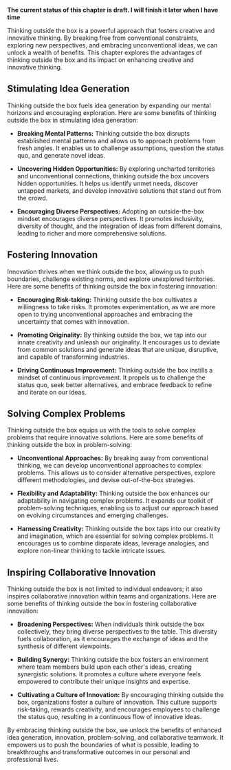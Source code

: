 **The current status of this chapter is draft. I will finish it later when I have time**

Thinking outside the box is a powerful approach that fosters creative and innovative thinking. By breaking free from conventional constraints, exploring new perspectives, and embracing unconventional ideas, we can unlock a wealth of benefits. This chapter explores the advantages of thinking outside the box and its impact on enhancing creative and innovative thinking.

Stimulating Idea Generation
---------------------------

Thinking outside the box fuels idea generation by expanding our mental horizons and encouraging exploration. Here are some benefits of thinking outside the box in stimulating idea generation:

* **Breaking Mental Patterns:** Thinking outside the box disrupts established mental patterns and allows us to approach problems from fresh angles. It enables us to challenge assumptions, question the status quo, and generate novel ideas.

* **Uncovering Hidden Opportunities:** By exploring uncharted territories and unconventional connections, thinking outside the box uncovers hidden opportunities. It helps us identify unmet needs, discover untapped markets, and develop innovative solutions that stand out from the crowd.

* **Encouraging Diverse Perspectives:** Adopting an outside-the-box mindset encourages diverse perspectives. It promotes inclusivity, diversity of thought, and the integration of ideas from different domains, leading to richer and more comprehensive solutions.

Fostering Innovation
--------------------

Innovation thrives when we think outside the box, allowing us to push boundaries, challenge existing norms, and explore unexplored territories. Here are some benefits of thinking outside the box in fostering innovation:

* **Encouraging Risk-taking:** Thinking outside the box cultivates a willingness to take risks. It promotes experimentation, as we are more open to trying unconventional approaches and embracing the uncertainty that comes with innovation.

* **Promoting Originality:** By thinking outside the box, we tap into our innate creativity and unleash our originality. It encourages us to deviate from common solutions and generate ideas that are unique, disruptive, and capable of transforming industries.

* **Driving Continuous Improvement:** Thinking outside the box instills a mindset of continuous improvement. It propels us to challenge the status quo, seek better alternatives, and embrace feedback to refine and iterate on our ideas.

Solving Complex Problems
------------------------

Thinking outside the box equips us with the tools to solve complex problems that require innovative solutions. Here are some benefits of thinking outside the box in problem-solving:

* **Unconventional Approaches:** By breaking away from conventional thinking, we can develop unconventional approaches to complex problems. This allows us to consider alternative perspectives, explore different methodologies, and devise out-of-the-box strategies.

* **Flexibility and Adaptability:** Thinking outside the box enhances our adaptability in navigating complex problems. It expands our toolkit of problem-solving techniques, enabling us to adjust our approach based on evolving circumstances and emerging challenges.

* **Harnessing Creativity:** Thinking outside the box taps into our creativity and imagination, which are essential for solving complex problems. It encourages us to combine disparate ideas, leverage analogies, and explore non-linear thinking to tackle intricate issues.

Inspiring Collaborative Innovation
----------------------------------

Thinking outside the box is not limited to individual endeavors; it also inspires collaborative innovation within teams and organizations. Here are some benefits of thinking outside the box in fostering collaborative innovation:

* **Broadening Perspectives:** When individuals think outside the box collectively, they bring diverse perspectives to the table. This diversity fuels collaboration, as it encourages the exchange of ideas and the synthesis of different viewpoints.

* **Building Synergy:** Thinking outside the box fosters an environment where team members build upon each other's ideas, creating synergistic solutions. It promotes a culture where everyone feels empowered to contribute their unique insights and expertise.

* **Cultivating a Culture of Innovation:** By encouraging thinking outside the box, organizations foster a culture of innovation. This culture supports risk-taking, rewards creativity, and encourages employees to challenge the status quo, resulting in a continuous flow of innovative ideas.

By embracing thinking outside the box, we unlock the benefits of enhanced idea generation, innovation, problem-solving, and collaborative teamwork. It empowers us to push the boundaries of what is possible, leading to breakthroughs and transformative outcomes in our personal and professional lives.
